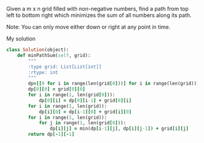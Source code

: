 Given a m x n grid filled with non-negative numbers, find a path from top left to bottom right which minimizes the sum of all numbers along its path.

Note: You can only move either down or right at any point in time.

My solution

```ruby
class Solution(object):
    def minPathSum(self, grid):
        """
        :type grid: List[List[int]]
        :rtype: int
        """
        dp=[[0 for i in range(len(grid[0]))] for i in range(len(grid))] 
        dp[0][0] = grid[0][0]
        for i in range(1, len(grid[0])):
            dp[0][i] = dp[0][i-1] + grid[0][i]
        for i in range(1, len(grid)):
            dp[i][0] = dp[i-1][0] + grid[i][0]
        for i in range(1, len(grid)):
            for j in range(1, len(grid[0])):
                dp[i][j] = min(dp[i-1][j], dp[i][j-1]) + grid[i][j]
        return dp[-1][-1]
```
